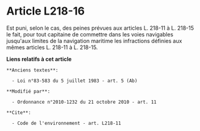 # Article L218-16

Est puni, selon le cas, des peines prévues aux articles L. 218-11 à L. 218-15 le fait, pour tout capitaine         de
commettre dans les voies navigables jusqu'aux limites de la navigation maritime les infractions définies aux mêmes articles
L. 218-11 à L. 218-15.

**Liens relatifs à cet article**

	**Anciens textes**:

	  - Loi n°83-583 du 5 juillet 1983 - art. 5 (Ab)

	**Modifié par**:

	  - Ordonnance n°2010-1232 du 21 octobre 2010 - art. 11

	**Cite**:

	  - Code de l'environnement - art. L218-11
